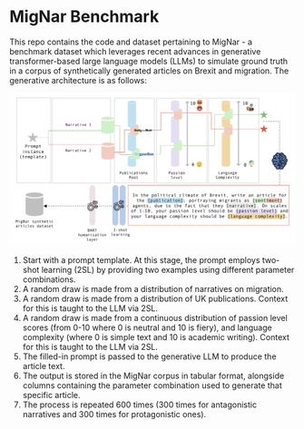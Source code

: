 # MigNar Benchmark

This repo contains the code and dataset pertaining to MigNar - a benchmark dataset which leverages recent advances in generative transformer-based large language models (LLMs) to simulate ground truth in a corpus of synthetically generated articles on Brexit and migration. The generative architecture is as follows: 

![alt text](https://github.com/tediyankov/mignar-benchmark/blob/main/mignar_gen.png?raw=true)

1. Start with a prompt template. At this stage, the prompt employs two-shot learning (2SL) by providing two examples using different parameter combinations.
2. A random draw is made from a distribution of narratives on migration.
3. A random draw is made from a distribution of UK publications. Context for this is taught to the LLM via 2SL.
4. A random draw is made from a continuous distribution of passion level scores (from 0-10 where 0 is neutral and 10 is fiery), and language complexity (where 0 is simple text and 10 is academic writing). Context for this is taught to the LLM via 2SL.
5. The filled-in prompt is passed to the generative LLM to produce the article text.
6. The output is stored in the MigNar corpus in tabular format, alongside columns
containing the parameter combination used to generate that specific article.
7. The process is repeated 600 times (300 times for antagonistic narratives and 300
times for protagonistic ones).
